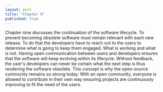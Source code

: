 ```yaml
---
layout: post
title: "Chapter 9"
published: true
---
```


<p> Chapter nine discusses the continuation of the software lifecycle. To prevent becoming obsolete software must remain relevant with each new release. To do that the developers have to reach out to the users to determine what is going to keep them engaged. What is working and what is not. Having open communication between users and developers ensures that the software will keep evolving within its lifecycle. Without feedback, the user's developers can never be certain what the next step is thus rendering the software obsolete. This concept is why the open-source community remains so strong today. With an open community, everyone is allowed to contribute in their own way ensuring projects are continuously improving to fit the need of the users.  </p>
